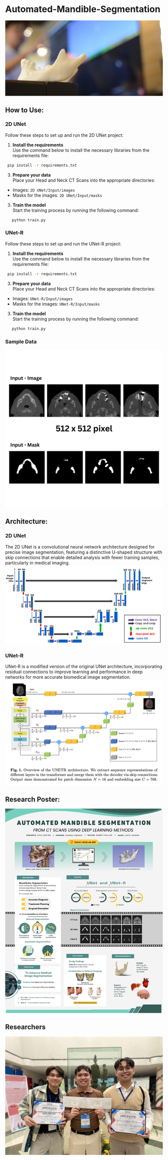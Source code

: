# Automated-Mandible-Segmentation
![alt text](https://github.com/Amadeo0312/Automated-Mandible-Segmentation/blob/main/ReadMe-Images/introduction.png)
## How to Use:

  ### 2D UNet

Follow these steps to set up and run the 2D UNet project:

1. **Install the requirements**  
   Use the command below to install the necessary libraries from the requirements file:
  ```sh
   pip install -r requirements.txt
  ```
3. **Prepare your data**  
Place your Head and Neck CT Scans into the appropriate directories:
- Images: `2D UNet/Input/images`
- Masks for the images: `2D UNet/Input/masks`

3. **Train the model**  
Start the training process by running the following command:
```sh
   python train.py
```



 ### UNet-R

Follow these steps to set up and run the UNet-R project:

1. **Install the requirements**  
   Use the command below to install the necessary libraries from the requirements file:
  ```sh
   pip install -r requirements.txt
  ```
3. **Prepare your data**  
Place your Head and Neck CT Scans into the appropriate directories:
- Images: `UNet-R/Input/images`
- Masks for the images: `UNet-R/Input/masks`

3. **Train the model**  
Start the training process by running the following command:
```sh
   python train.py
```

### Sample Data
![alt text](https://github.com/Amadeo0312/Automated-Mandible-Segmentation/blob/main/ReadMe-Images/Sample%20Data.png)

## Architecture:
### 2D UNet
The 2D UNet is a convolutional neural network architecture designed for precise image segmentation, featuring a distinctive U-shaped structure with skip connections that enable detailed analysis with fewer training samples, particularly in medical imaging.
![alt text](https://github.com/Amadeo0312/Automated-Mandible-Segmentation/blob/main/ReadMe-Images/2dUnet.jpg)

### UNet-R
UNet-R is a modified version of the original UNet architecture, incorporating residual connections to improve learning and performance in deep networks for more accurate biomedical image segmentation.
![alt text](https://github.com/Amadeo0312/Automated-Mandible-Segmentation/blob/main/ReadMe-Images/Unet-r.png)



## Research Poster:
![alt text](https://github.com/Amadeo0312/Automated-Mandible-Segmentation/blob/main/ReadMe-Images/poster.jpg)


## Researchers
![alt text](https://github.com/Amadeo0312/Automated-Mandible-Segmentation/blob/main/ReadMe-Images/researchers.jpg)
